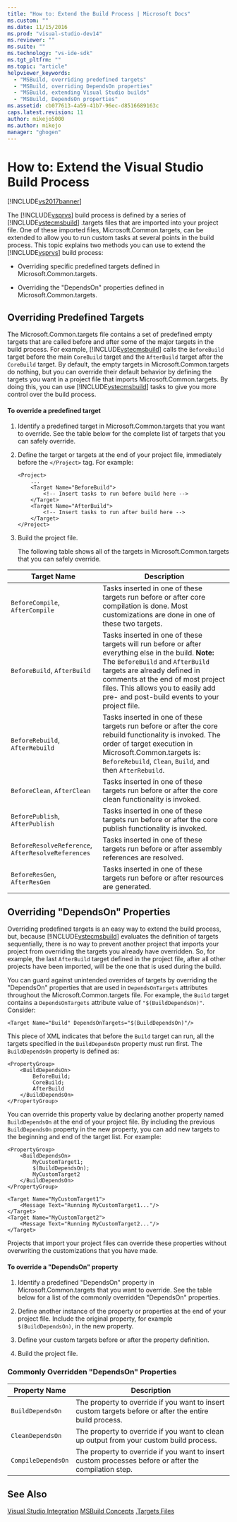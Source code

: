 ```yaml
---
title: "How to: Extend the Build Process | Microsoft Docs"
ms.custom: ""
ms.date: 11/15/2016
ms.prod: "visual-studio-dev14"
ms.reviewer: ""
ms.suite: ""
ms.technology: "vs-ide-sdk"
ms.tgt_pltfrm: ""
ms.topic: "article"
helpviewer_keywords:
  - "MSBuild, overriding predefined targets"
  - "MSBuild, overriding DependsOn properties"
  - "MSBuild, extending Visual Studio builds"
  - "MSBuild, DependsOn properties"
ms.assetid: cb077613-4a59-41b7-96ec-d8516689163c
caps.latest.revision: 11
author: mikejo5000
ms.author: mikejo
manager: "ghogen"
---
```

# How to: Extend the Visual Studio Build Process
[!INCLUDE[vs2017banner](../includes/vs2017banner.md)]


The [!INCLUDE[vsprvs](../includes/vsprvs-md.md)] build process is defined by a series of [!INCLUDE[vstecmsbuild](../includes/vstecmsbuild-md.md)] .targets files that are imported into your project file. One of these imported files, Microsoft.Common.targets, can be extended to allow you to run custom tasks at several points in the build process. This topic explains two methods you can use to extend the [!INCLUDE[vsprvs](../includes/vsprvs-md.md)] build process:

-   Overriding specific predefined targets defined in Microsoft.Common.targets.

-   Overriding the "DependsOn" properties defined in Microsoft.Common.targets.

## Overriding Predefined Targets
 The Microsoft.Common.targets file contains a set of predefined empty targets that are called before and after some of the major targets in the build process. For example, [!INCLUDE[vstecmsbuild](../includes/vstecmsbuild-md.md)] calls the `BeforeBuild` target before the main `CoreBuild` target and the `AfterBuild` target after the `CoreBuild` target. By default, the empty targets in Microsoft.Common.targets do nothing, but you can override their default behavior by defining the targets you want in a project file that imports Microsoft.Common.targets. By doing this, you can use [!INCLUDE[vstecmsbuild](../includes/vstecmsbuild-md.md)] tasks to give you more control over the build process.

#### To override a predefined target

1. Identify a predefined target in Microsoft.Common.targets that you want to override. See the table below for the complete list of targets that you can safely override.

2. Define the target or targets at the end of your project file, immediately before the `</Project>` tag. For example:

   ```
   <Project>
       ...
       <Target Name="BeforeBuild">
           <!-- Insert tasks to run before build here -->
       </Target>
       <Target Name="AfterBuild">
           <!-- Insert tasks to run after build here -->
       </Target>
   </Project>
   ```

3. Build the project file.

   The following table shows all of the targets in Microsoft.Common.targets that you can safely override.

|Target Name|Description|
|-----------------|-----------------|
|`BeforeCompile`, `AfterCompile`|Tasks inserted in one of these targets run before or after core compilation is done. Most customizations are done in one of these two targets.|
|`BeforeBuild`, `AfterBuild`|Tasks inserted in one of these targets will run before or after everything else in the build. **Note:**  The `BeforeBuild` and `AfterBuild` targets are already defined in comments at the end of most project files. This allows you to easily add pre- and post-build events to your project file.|
|`BeforeRebuild`, `AfterRebuild`|Tasks inserted in one of these targets run before or after the core rebuild functionality is invoked. The order of target execution in Microsoft.Common.targets is: `BeforeRebuild`, `Clean`, `Build`, and then `AfterRebuild`.|
|`BeforeClean`, `AfterClean`|Tasks inserted in one of these targets run before or after the core clean functionality is invoked.|
|`BeforePublish`, `AfterPublish`|Tasks inserted in one of these targets run before or after the core publish functionality is invoked.|
|`BeforeResolveReference`, `AfterResolveReferences`|Tasks inserted in one of these targets run before or after assembly references are resolved.|
|`BeforeResGen`, `AfterResGen`|Tasks inserted in one of these targets run before or after resources are generated.|

## Overriding "DependsOn" Properties
 Overriding predefined targets is an easy way to extend the build process, but, because [!INCLUDE[vstecmsbuild](../includes/vstecmsbuild-md.md)] evaluates the definition of targets sequentially, there is no way to prevent another project that imports your project from overriding the targets you already have overridden. So, for example, the last `AfterBuild` target defined in the project file, after all other projects have been imported, will be the one that is used during the build.

 You can guard against unintended overrides of targets by overriding the "DependsOn" properties that are used in `DependsOnTargets` attributes throughout the Microsoft.Common.targets file. For example, the `Build` target contains a `DependsOnTargets` attribute value of `"$(BuildDependsOn)"`. Consider:

```
<Target Name="Build" DependsOnTargets="$(BuildDependsOn)"/>
```

 This piece of XML indicates that before the `Build` target can run, all the targets specified in the `BuildDependsOn` property must run first. The `BuildDependsOn` property is defined as:

```
<PropertyGroup>
    <BuildDependsOn>
        BeforeBuild;
        CoreBuild;
        AfterBuild
    </BuildDependsOn>
</PropertyGroup>
```

 You can override this property value by declaring another property named `BuildDependsOn` at the end of your project file. By including the previous `BuildDependsOn` property in the new property, you can add new targets to the beginning and end of the target list. For example:

```
<PropertyGroup>
    <BuildDependsOn>
        MyCustomTarget1;
        $(BuildDependsOn);
        MyCustomTarget2
    </BuildDependsOn>
</PropertyGroup>

<Target Name="MyCustomTarget1">
    <Message Text="Running MyCustomTarget1..."/>
</Target>
<Target Name="MyCustomTarget2">
    <Message Text="Running MyCustomTarget2..."/>
</Target>
```

 Projects that import your project files can override these properties without overwriting the customizations that you have made.

#### To override a "DependsOn" property

1.  Identify a predefined "DependsOn" property in Microsoft.Common.targets that you want to override. See the table below for a list of the commonly overridden "DependsOn" properties.

2.  Define another instance of the property or properties at the end of your project file. Include the original property, for example `$(BuildDependsOn)`, in the new property.

3.  Define your custom targets before or after the property definition.

4.  Build the project file.

### Commonly Overridden "DependsOn" Properties

|Property Name|Description|
|-------------------|-----------------|
|`BuildDependsOn`|The property to override if you want to insert custom targets before or after the entire build process.|
|`CleanDependsOn`|The property to override if you want to clean up output from your custom build process.|
|`CompileDependsOn`|The property to override if you want to insert custom processes before or after the compilation step.|

## See Also
 [Visual Studio Integration](../msbuild/visual-studio-integration-msbuild.md)
 [MSBuild Concepts](../msbuild/msbuild-concepts.md)
 [.Targets Files](../msbuild/msbuild-dot-targets-files.md)
